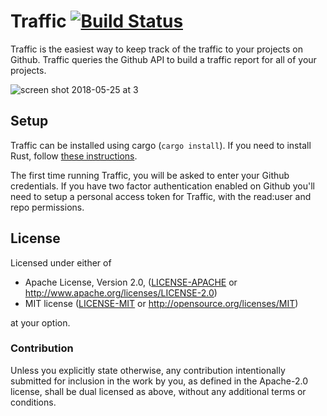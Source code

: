 # Traffic [![Build Status](https://travis-ci.org/JoshMcguigan/traffic.svg?branch=master)](https://travis-ci.org/JoshMcguigan/traffic)

Traffic is the easiest way to keep track of the traffic to your projects on Github. Traffic queries the Github API to build a traffic report for all of your projects.

![screen shot 2018-05-25 at 3](https://user-images.githubusercontent.com/22216761/40568740-4a4f51ee-6031-11e8-814a-b895cdbf38bd.png)

## Setup

Traffic can be installed using cargo (`cargo install`). If you need to install Rust, follow [these instructions](https://www.rust-lang.org/en-US/install.html).

The first time running Traffic, you will be asked to enter your Github credentials. If you have two factor authentication enabled on Github you'll need to setup a personal access token for Traffic, with the read:user and repo permissions.

## License

Licensed under either of

 * Apache License, Version 2.0, ([LICENSE-APACHE](LICENSE-APACHE) or http://www.apache.org/licenses/LICENSE-2.0)
 * MIT license ([LICENSE-MIT](LICENSE-MIT) or http://opensource.org/licenses/MIT)

at your option.

### Contribution

Unless you explicitly state otherwise, any contribution intentionally submitted
for inclusion in the work by you, as defined in the Apache-2.0 license, shall be dual licensed as above, without any
additional terms or conditions.
